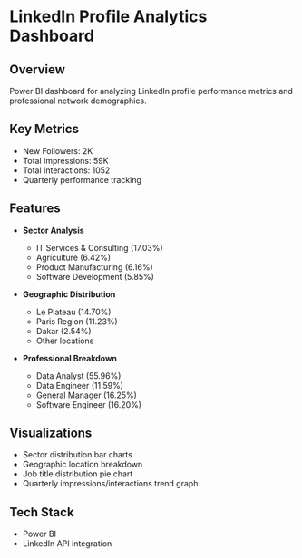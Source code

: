# LinkedIn Profile Analytics Dashboard

## Overview
Power BI dashboard for analyzing LinkedIn profile performance metrics and professional network demographics.

## Key Metrics
- New Followers: 2K
- Total Impressions: 59K
- Total Interactions: 1052
- Quarterly performance tracking

## Features
- **Sector Analysis**
  - IT Services & Consulting (17.03%)
  - Agriculture (6.42%)
  - Product Manufacturing (6.16%)
  - Software Development (5.85%)

- **Geographic Distribution**
  - Le Plateau (14.70%)
  - Paris Region (11.23%)
  - Dakar (2.54%)
  - Other locations

- **Professional Breakdown**
  - Data Analyst (55.96%)
  - Data Engineer (11.59%)
  - General Manager (16.25%)
  - Software Engineer (16.20%)

## Visualizations
- Sector distribution bar charts
- Geographic location breakdown
- Job title distribution pie chart
- Quarterly impressions/interactions trend graph

## Tech Stack
- Power BI
- LinkedIn API integration
